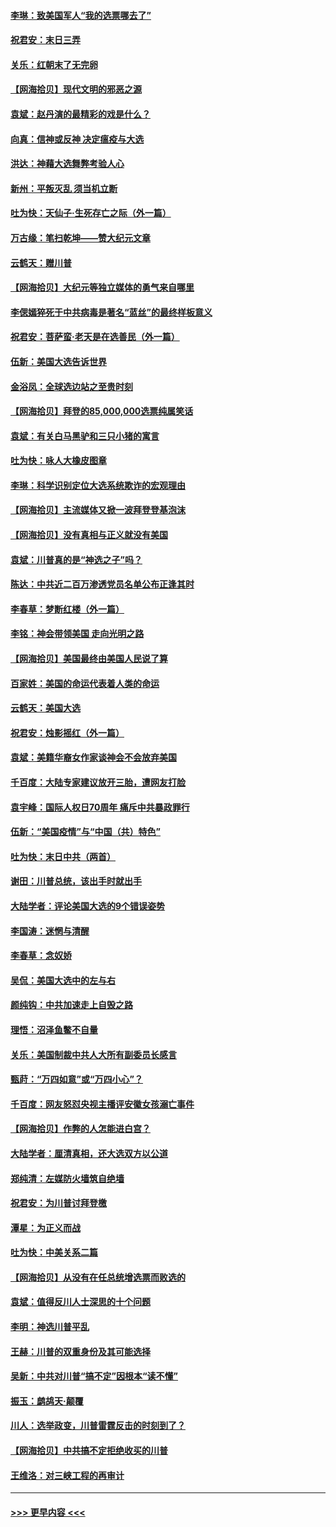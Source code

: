 #### [李琳：致美国军人“我的选票哪去了”](../pages/nsc993/n12635351.md?t=12211851) 
#### [祝君安：末日三弄](../pages/nsc993/n12635324.md?t=12211851) 
#### [关乐：红朝末了无完卵](../pages/nsc993/n12635315.md?t=12211851) 
#### [【网海拾贝】现代文明的邪恶之源](../pages/nsc993/n12634425.md?t=12211851) 
#### [袁斌：赵丹演的最精彩的戏是什么？](../pages/nsc993/n12633316.md?t=12211851) 
#### [向真：信神或反神 决定瘟疫与大选](../pages/nsc993/n12632710.md?t=12211851) 
#### [洪达：神藉大选舞弊考验人心](../pages/nsc993/n12631962.md?t=12211851) 
#### [新州：平叛灭乱  须当机立断](../pages/nsc993/n12631946.md?t=12211851) 
#### [吐为快：天仙子‧生死存亡之际（外一篇）](../pages/nsc993/n12631927.md?t=12211851) 
#### [万古缘：笔扫乾坤——赞大纪元文章](../pages/nsc993/n12631922.md?t=12211851) 
#### [云鹤天：赠川普](../pages/nsc993/n12631823.md?t=12211851) 
#### [【网海拾贝】大纪元等独立媒体的勇气来自哪里](../pages/nsc993/n12629961.md?t=12211851) 
#### [李偲嫣猝死于中共病毒是著名“蓝丝”的最终样板意义](../pages/nsc993/n12628812.md?t=12211851) 
#### [祝君安：菩萨蛮·老天是在选善民（外一篇）](../pages/nsc993/n12628793.md?t=12211851) 
#### [伍新：美国大选告诉世界](../pages/nsc993/n12628768.md?t=12211851) 
#### [金浴凤：全球选边站之至贵时刻](../pages/nsc993/n12627318.md?t=12211851) 
#### [【网海拾贝】拜登的85,000,000选票纯属笑话](../pages/nsc993/n12626569.md?t=12211851) 
#### [袁斌：有关白马黑驴和三只小猪的寓言](../pages/nsc993/n12626198.md?t=12211851) 
#### [吐为快：咏人大橡皮图章](../pages/nsc993/n12624470.md?t=12211851) 
#### [李琳：科学识别定位大选系统欺诈的宏观理由](../pages/nsc993/n12624340.md?t=12211851) 
#### [【网海拾贝】主流媒体又掀一波拜登登基泡沫](../pages/nsc993/n12624000.md?t=12211851) 
#### [【网海拾贝】没有真相与正义就没有美国](../pages/nsc993/n12621885.md?t=12211851) 
#### [袁斌：川普真的是“神选之子”吗？](../pages/nsc993/n12621749.md?t=12211851) 
#### [陈达：中共近二百万渗透党员名单公布正逢其时](../pages/nsc993/n12620870.md?t=12211851) 
#### [李春草：梦断红楼（外一篇）](../pages/nsc993/n12619122.md?t=12211851) 
#### [李铭：神会带领美国 走向光明之路](../pages/nsc993/n12618584.md?t=12211851) 
#### [【网海拾贝】美国最终由美国人民说了算](../pages/nsc993/n12617255.md?t=12211851) 
#### [百家姓：美国的命运代表着人类的命运](../pages/nsc993/n12615838.md?t=12211851) 
#### [云鹤天：美国大选](../pages/nsc993/n12615994.md?t=12211851) 
#### [祝君安：烛影摇红（外一篇）](../pages/nsc993/n12615975.md?t=12211851) 
#### [袁斌：美籍华裔女作家谈神会不会放弃美国](../pages/nsc993/n12615263.md?t=12211851) 
#### [千百度：大陆专家建议放开三胎，遭网友打脸](../pages/nsc993/n12614456.md?t=12211851) 
#### [袁宇峰：国际人权日70周年 痛斥中共暴政罪行](../pages/nsc993/n12611965.md?t=12211851) 
#### [伍新：“美国疫情”与“中国（共）特色”](../pages/nsc993/n12611463.md?t=12211851) 
#### [吐为快：末日中共（两首）](../pages/nsc993/n12611461.md?t=12211851) 
#### [谢田：川普总统，该出手时就出手](../pages/nsc993/n12610905.md?t=12211851) 
#### [大陆学者：评论美国大选的9个错误姿势](../pages/nsc993/n12609586.md?t=12211851) 
#### [李国涛：迷惘与清醒](../pages/nsc993/n12607532.md?t=12211851) 
#### [李春草：念奴娇](../pages/nsc993/n12607083.md?t=12211851) 
#### [吴侃：美国大选中的左与右](../pages/nsc993/n12607054.md?t=12211851) 
#### [颜纯钩：中共加速走上自毁之路](../pages/nsc993/n12606473.md?t=12211851) 
#### [理悟：沼泽鱼鳖不自量](../pages/nsc993/n12606454.md?t=12211851) 
#### [关乐：美国制裁中共人大所有副委员长感言](../pages/nsc993/n12606442.md?t=12211851) 
#### [甄莳：“万四如意”或“万四小心”？](../pages/nsc993/n12606091.md?t=12211851) 
#### [千百度：网友怒怼央视主播评安徽女孩溺亡事件](../pages/nsc993/n12605370.md?t=12211851) 
#### [【网海拾贝】作弊的人怎能进白宫？](../pages/nsc993/n12603546.md?t=12211851) 
#### [大陆学者：厘清真相，还大选双方以公道](../pages/nsc993/n12603475.md?t=12211851) 
#### [郑纯清：左媒防火墙筑自绝墙](../pages/nsc993/n12602226.md?t=12211851) 
#### [祝君安：为川普讨拜登檄](../pages/nsc993/n12602199.md?t=12211851) 
#### [潭星：为正义而战](../pages/nsc993/n12600926.md?t=12211851) 
#### [吐为快：中美关系二篇](../pages/nsc993/n12600908.md?t=12211851) 
#### [【网海拾贝】从没有在任总统增选票而败选的](../pages/nsc993/n12600435.md?t=12211851) 
#### [袁斌：值得反川人士深思的十个问题](../pages/nsc993/n12600332.md?t=12211851) 
#### [李明：神选川普平乱](../pages/nsc993/n12599751.md?t=12211851) 
#### [王赫：川普的双重身份及其可能选择](../pages/nsc993/n12599723.md?t=12211851) 
#### [吴新：中共对川普“搞不定”因根本“读不懂”](../pages/nsc993/n12599502.md?t=12211851) 
#### [振玉：鹧鸪天‧颠覆](../pages/nsc993/n12599494.md?t=12211851) 
#### [川人：选举政变，川普雷霆反击的时刻到了？](../pages/nsc993/n12599291.md?t=12211851) 
#### [【网海拾贝】中共搞不定拒绝收买的川普](../pages/nsc993/n12598955.md?t=12211851) 
#### [王维洛：对三峡工程的再审计](../pages/nsc993/n12598436.md?t=12211851) 

----
#### [ >>> 更早内容 <<< ](../indexes/nsc993-earlier.md)
